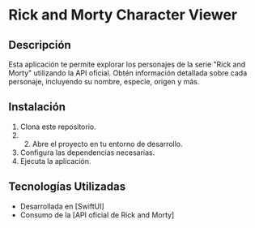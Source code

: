 # Rick and Morty Character Viewer

## Descripción
Esta aplicación te permite explorar los personajes de la serie "Rick and Morty" utilizando la API oficial. Obtén información detallada sobre cada personaje, incluyendo su nombre, especie, origen y más.

## Instalación 
1. Clona este repositorio.
2.  2. Abre el proyecto en tu entorno de desarrollo.
3. Configura las dependencias necesarias.
4. Ejecuta la aplicación.

## Tecnologías Utilizadas

- Desarrollada en [SwiftUI]
- Consumo de la [API oficial de Rick and Morty]


